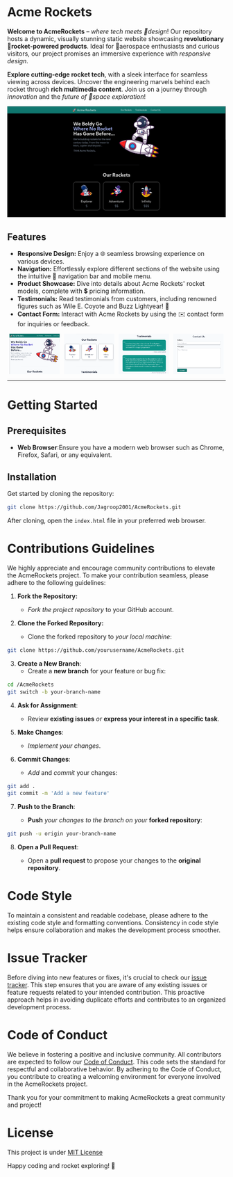 # Acme Rockets

**Welcome to AcmeRockets** – *where tech meets 🎨design*! Our repository hosts a dynamic, visually stunning static website showcasing **revolutionary 🚀rocket-powered products**. Ideal for 🌌aerospace enthusiasts and curious visitors, our project promises an immersive experience with *responsive design*.

**Explore cutting-edge rocket tech**, with a sleek interface for seamless viewing across devices. Uncover the engineering marvels behind each rocket through **rich multimedia content**. Join us on a journey through *innovation* and the *future of 🚀space exploration*!

![Website](documentation_source/website.png)

## Features

- **Responsive Design:** Enjoy a 🌐 seamless browsing experience on various devices.
- **Navigation:** Effortlessly explore different sections of the website using the intuitive 🚀 navigation bar and mobile menu.
- **Product Showcase:** Dive into details about Acme Rockets' rocket models, complete with 💲 pricing information.
- **Testimonials:** Read testimonials from customers, including renowned figures such as Wile E. Coyote and Buzz Lightyear! 🌟
- **Contact Form:** Interact with Acme Rockets by using the ✉️ contact form for inquiries or feedback.

<div style="display: flex; justify-content: space-around;">
    <img src="./documentation_source/responsive.png" alt="Alt text" style="width: 23%; max-width: 100%; height: auto;" />
    <img src="./documentation_source/products.png" alt="Alt text" style="width: 23%; max-width: 100%; height: auto;" />
    <img src="./documentation_source/testimonials.png" alt="Alt text" style="width: 23%; max-width: 100%; height: auto;" />
    <img src="./documentation_source/contact.png" alt="Alt text" style="width: 23%; max-width: 100%; height: auto;" />
</div>


---

# Getting Started

## Prerequisites

- **Web Browser**:Ensure you have a modern web browser such as Chrome, Firefox, Safari, or any equivalent.

## Installation

Get started by cloning the repository:
```bash
git clone https://github.com/Jagroop2001/AcmeRockets.git
```
After cloning, open the `index.html` file in your preferred web browser.

# Contributions Guidelines

We highly appreciate and encourage community contributions to elevate the AcmeRockets project. To make your contribution seamless, please adhere to the following guidelines:

1. **Fork the Repository:**
   - *Fork the project repository* to your GitHub account.

2. **Clone the Forked Repository:**
   - Clone the forked repository to *your local machine*:

```bash
git clone https://github.com/yourusername/AcmeRockets.git
```

3. **Create a New Branch**:
    - Create a **new branch** for your feature or bug fix:

```bash
cd /AcmeRockets
git switch -b your-branch-name
```

4. **Ask for Assignment**:

    - Review **existing issues** *or* **express your interest in a specific task**.

5. **Make Changes**:

    - *Implement your changes*.

6. **Commit Changes**:

    - *Add* and *commit* your changes:

```bash
git add .
git commit -m 'Add a new feature'
```

7. **Push to the Branch**:

    - **Push** *your changes to the branch on your* **forked repository**:

```bash
git push -u origin your-branch-name
```

8. **Open a Pull Request**:

    - Open a **pull request** to propose your changes to the **original repository**.


# Code Style

To maintain a consistent and readable codebase, please adhere to the existing code style and formatting conventions. Consistency in code style helps ensure collaboration and makes the development process smoother.

# Issue Tracker

Before diving into new features or fixes, it's crucial to check our [issue tracker](https://github.com/Jagroop2001/AcmeRockets/issues). This step ensures that you are aware of any existing issues or feature requests related to your intended contribution. This proactive approach helps in avoiding duplicate efforts and contributes to an organized development process.




# Code of Conduct

We believe in fostering a positive and inclusive community. All contributors are expected to follow our [Code of Conduct](./CODE_OF_CONDUCT.md). This code sets the standard for respectful and collaborative behavior. By adhering to the Code of Conduct, you contribute to creating a welcoming environment for everyone involved in the AcmeRockets project.

Thank you for your commitment to making AcmeRockets a great community and project!

# License

This project is under [MIT License](./MIT_LICENSE.md)

Happy coding and rocket exploring! 🚀